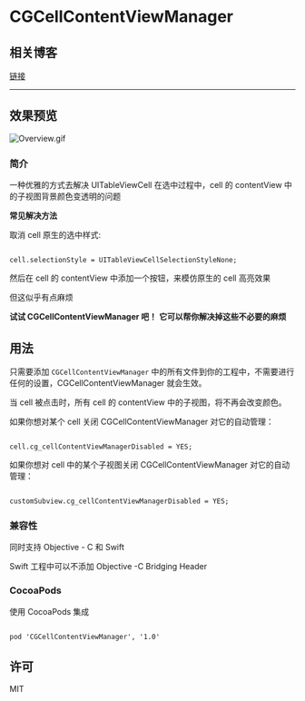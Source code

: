 # CGCellContentViewManager

## 相关博客

[链接](http://www.jianshu.com/p/053065656fd2)

---

## 效果预览

![Overview.gif](https://raw.githubusercontent.com/CoderGin/CGCellContentViewManager/master/Overview.gif)

### 简介

一种优雅的方式去解决 UITableViewCell 在选中过程中，cell 的 contentView 中的子视图背景颜色变透明的问题

**常见解决方法**

取消 cell 原生的选中样式:

```

cell.selectionStyle = UITableViewCellSelectionStyleNone;

```

然后在 cell 的 contentView 中添加一个按钮，来模仿原生的 cell 高亮效果

但这似乎有点麻烦

**试试 CGCellContentViewManager 吧！**
**它可以帮你解决掉这些不必要的麻烦**

## 用法

只需要添加 `CGCellContentViewManager` 中的所有文件到你的工程中，不需要进行任何的设置，CGCellContentViewManager 就会生效。

当 cell 被点击时，所有 cell 的 contentView 中的子视图，将不再会改变颜色。

如果你想对某个 cell 关闭 CGCellContentViewManager 对它的自动管理：

```

cell.cg_cellContentViewManagerDisabled = YES;

```

如果你想对 cell 中的某个子视图关闭 CGCellContentViewManager 对它的自动管理：

```

customSubview.cg_cellContentViewManagerDisabled = YES;

```

### 兼容性

同时支持 Objective - C 和 Swift

Swift 工程中可以不添加 Objective -C Bridging Header

### CocoaPods

使用 CocoaPods 集成

```

pod 'CGCellContentViewManager', '1.0'

```

## 许可

MIT


